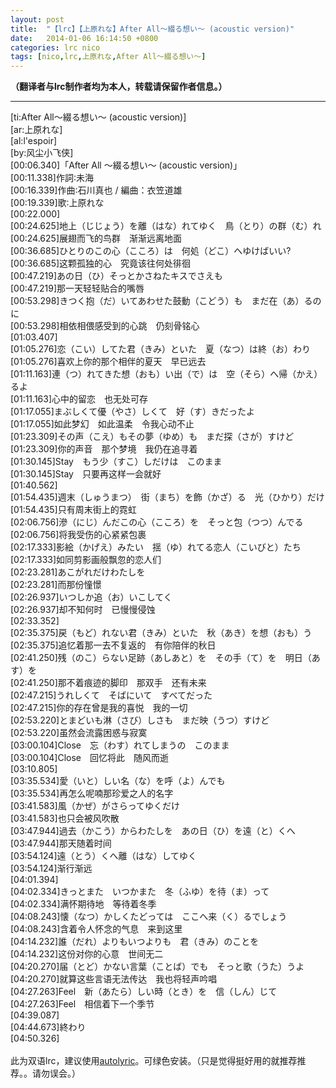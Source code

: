 ```yaml
---
layout: post
title:  "【lrc】【上原れな】After All～綴る想い～ (acoustic version)"
date:   2014-01-06 16:14:50 +0800
categories: lrc nico
tags: [nico,lrc,上原れな,After All～綴る想い～]
---
```


<article>
<div><strong>（翻译者与lrc制作者均为本人，转载请保留作者信息。）</strong></div>
<hr>
<div>[ti:After All～綴る想い～ (acoustic version)]</div>
<div>[ar:上原れな]</div>
<div>[al:l'espoir]</div>
<div>[by:风尘小飞侠]</div>
<!-- more -->
<div>[00:06.340]「After All ～綴る想い～ (acoustic version)」</div>
<div>[00:11.338]作詞∶未海</div>
<div>[00:16.339]作曲∶石川真也 / 編曲：衣笠道雄</div>
<div>[00:19.339]歌∶上原れな</div>
<div>[00:22.000]</div>
<div>[00:24.625]地上（じじょう）を離（はな）れてゆく　鳥（とり）の群（む）れ</div>
<div>[00:24.625]展翅而飞的鸟群　渐渐远离地面</div>
<div>[00:36.685]ひとりのこの心（こころ）は　何処（どこ）へゆけばいい?</div>
<div>[00:36.685]这颗孤独的心　究竟该往何处徘徊</div>
<div>[00:47.219]あの日（ひ）そっとかさねたキスでさえも</div>
<div>[00:47.219]那一天轻轻贴合的嘴唇</div>
<div>[00:53.298]きつく抱（だ）いてあわせた鼓動（こどう）も　まだ在（あ）るのに</div>
<div>[00:53.298]相依相偎感受到的心跳　仍刻骨铭心</div>
<div>[01:03.407]</div>
<div>[01:05.276]恋（こい）してた君（きみ）といた　夏（なつ）は終（お）わり</div>
<div>[01:05.276]喜欢上你的那个相伴的夏天　早已远去</div>
<div>[01:11.163]連（つ）れてきた想（おも）い出（で）は　空（そら）へ帰（かえ）るよ</div>
<div>[01:11.163]心中的留恋　也无处可存</div>
<div>[01:17.055]まぶしくて優（やさ）しくて　好（す）きだったよ</div>
<div>[01:17.055]如此梦幻　如此温柔　令我心动不止</div>
<div>[01:23.309]その声（こえ）もその夢（ゆめ）も　まだ探（さが）すけど</div>
<div>[01:23.309]你的声音　那个梦境　我仍在追寻着</div>
<div>[01:30.145]Stay　もう少（すこ）しだけは　このまま</div>
<div>[01:30.145]Stay　只要再这样一会就好</div>
<div>[01:40.562]</div>
<div>[01:54.435]週末（しゅうまつ）　街（まち）を飾（かざ）る　光（ひかり）だけ</div>
<div>[01:54.435]只有周末街上的霓虹</div>
<div>[02:06.756]滲（にじ）んだこの心（こころ）を　そっと包（つつ）んでる</div>
<div>[02:06.756]将我受伤的心紧紧包裹</div>
<div>[02:17.333]影絵（かげえ）みたい　揺（ゆ）れてる恋人（こいびと）たち</div>
<div>[02:17.333]如同剪影画般飘忽的恋人们</div>
<div>[02:23.281]あこがれだけわたしを</div>
<div>[02:23.281]而那份憧憬</div>
<div>[02:26.937]いつしか追（お）いこしてく</div>
<div>[02:26.937]却不知何时　已慢慢侵蚀</div>
<div>[02:33.352]</div>
<div>[02:35.375]戻（もど）れない君（きみ）といた　秋（あき）を想（おも）う</div>
<div>[02:35.375]追忆着那一去不复返的　有你陪伴的秋日</div>
<div>[02:41.250]残（のこ）らない足跡（あしあと）を　その手（て）を　明日（あす）を</div>
<div>[02:41.250]那不着痕迹的脚印　那双手　还有未来</div>
<div>[02:47.215]うれしくて　そばにいて　すべてだった</div>
<div>[02:47.215]你的存在曾是我的喜悦　我的一切</div>
<div>[02:53.220]とまどいも淋（さび）しさも　まだ映（うつ）すけど</div>
<div>[02:53.220]虽然会流露困惑与寂寞</div>
<div>[03:00.104]Close　忘（わす）れてしまうの　このまま</div>
<div>[03:00.104]Close　回忆将此　随风而逝</div>
<div>[03:10.805]</div>
<div>[03:35.534]愛（いと）しい名（な）を呼（よ）んでも</div>
<div>[03:35.534]再怎么呢喃那珍爱之人的名字</div>
<div>[03:41.583]風（かぜ）がさらってゆくだけ</div>
<div>[03:41.583]也只会被风吹散</div>
<div>[03:47.944]過去（かこう）からわたしを　あの日（ひ）を遠（と）くへ</div>
<div>[03:47.944]那天随着时间</div>
<div>[03:54.124]遠（とう）くへ離（はな）してゆく</div>
<div>[03:54.124]渐行渐远</div>
<div>[04:01.394]</div>
<div>[04:02.334]きっとまた　いつかまた　冬（ふゆ）を待（ま）って</div>
<div>[04:02.334]满怀期待地　等待着冬季</div>
<div>[04:08.243]懐（なつ）かしくたどっては　ここへ来（く）るでしょう</div>
<div>[04:08.243]含着令人怀念的气息　来到这里</div>
<div>[04:14.232]誰（だれ）よりもいつよりも　君（きみ）のことを</div>
<div>[04:14.232]这份对你的心意　世间无二</div>
<div>[04:20.270]届（とど）かない言葉（ことば）でも　そっと歌（うた）うよ</div>
<div>[04:20.270]就算这些言语无法传达　我也将轻声吟唱</div>
<div>[04:27.263]Feel　新（あたら）しい時（とき）を　信（しん）じて</div>
<div>[04:27.263]Feel　相信着下一个季节</div>
<div>[04:39.087]</div>
<div>[04:44.673]終わり</div>
<div>[04:50.326]</div>
<div><br></div>
<div>此为双语lrc，建议使用<a href="http://www.autolyric.com/" target="_blank">autolyric</a>。可绿色安装。（只是觉得挺好用的就推荐推荐。。请勿误会。）</div>
</article>
